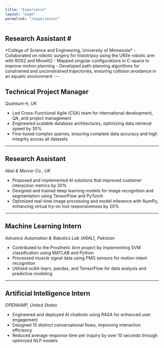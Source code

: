 ```yaml
---
title: "Experience"
layout: "page"
permalink: "/experience/"
---
```


<h2>Research Assistant #</h2> <!-- Remove trailing # -->
*College of Science and Engineering, University of Minnesota*  
- Collaborated on robotic surgery for histotripsy using the UR5e robotic arm with ROS2 and MoveIt2  
- Mapped singular configurations in C-space to improve motion planning  
- Developed path-planning algorithms for constrained and unconstrained trajectories, ensuring collision avoidance in an aquatic environment  
---

## <i class="fas fa-tasks"></i> Technical Project Manager  
*Quantum-h, UK*  
- Led Cross-Functional Agile (CSA) team for international development, QA, and project management  
- Engineered scalable database architectures, optimizing data retrieval speed by 30%  
- Fine-tuned complex queries, ensuring complete data accuracy and high integrity across all datasets  
---

## <i class="fas fa-flask"></i> Research Assistant  
*Abel & Mercer Co., UK* 
- Proposed and implemented AI solutions that improved customer interaction metrics by 20%  
- Designed and trained deep learning models for image recognition and segmentation using TensorFlow and PyTorch  
- Optimized real-time image processing and model inference with NumPy, enhancing virtual try-on tool responsiveness by 20%  
---

## <i class="fas fa-microchip"></i> Machine Learning Intern  
*Advance Automation & Robotics Lab (ARAL), Pakistan*  
- Contributed to the Prosthetic Arm project by implementing SVM classification using MATLAB and Python  
- Processed muscle signal data using FMG sensors for motion intent recognition  
- Utilized scikit-learn, pandas, and TensorFlow for data analysis and predictive modeling  
---

## <i class="fas fa-brain"></i> Artificial Intelligence Intern  
*OPENAIMP, United States*  
- Engineered and deployed AI chatbots using RASA for enhanced user engagement  
- Designed 15 distinct conversational flows, improving interaction efficiency  
- Reduced average response time per inquiry by over 10 seconds through optimized NLP models  
